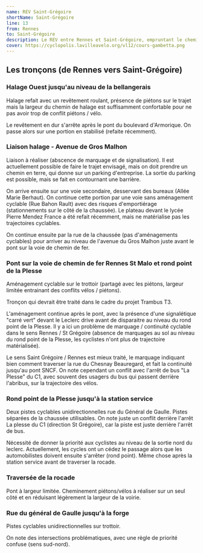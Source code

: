 ```yaml
---
name: REV Saint-Grégoire
shortName: Saint-Grégoire
line: 13
from: Rennes
to: Saint-Grégoire
description: Le REV entre Rennes et Saint-Grégoire, empruntant le chemin de halage de l'Ille, l'avenue Gros Malhon et la rue du Général de Gaulle à Saint-Grégoire, est en grande partie reporté. Sa réalisation est liée aux travaux de la ligne de trambus T3 (horizon 2030).
cover: https://cyclopolis.lavilleavelo.org/vl12/cours-gambetta.png
---
```


## Les tronçons (de Rennes vers Saint-Grégoire)

### Halage Ouest jusqu'au niveau de la bellangerais

Halage refait avec un revêtement roulant, présence de piétons sur le trajet mais la largeur du chemin de halage est suffisamment confortable pour ne pas avoir trop de conflit piétons / vélo.

Le revêtement en dur s'arrête après le pont du boulevard d'Armorique. On passe alors sur une portion en stabilisé (refaite récemment).

### Liaison halage - Avenue de Gros Malhon

Liaison à réaliser (abscence de marquage et de signalisation). Il est actuellement possible de faire le trajet envisagé, mais on doit prendre un chemin en terre, qui donne sur un parking d'entreprise. La sortie du parking est possible, mais se fait en contournant une barrière.

On arrive ensuite sur une voie secondaire, desservant des bureaux (Allée Marie Berhaut). On continue cette portion par une voie sans aménagement cyclable (Rue Bahon Rault) avec des risques d'emportiérage (stationnements sur le côté de la chaussée). Le plateau devant le lycée Pierre Mendez France a été refait récemment, mais ne matérialise pas les trajectoires cyclables.

On continue ensuite par la rue de la chaussée (pas d'aménagements cyclables) pour arriver au niveau de l'avenue du Gros Malhon juste avant le pont sur la voie de chemin de fer.

### Pont sur la voie de chemin de fer Rennes St Malo et rond point de la Plesse

Aménagement cyclable sur le trottoir (partagé avec les piétons, largeur limitée entrainant des conflits vélos / piétons).

Tronçon qui devrait être traité dans le cadre du projet Trambus T3.

L'aménagement continue après le pont, avec la présence d'une signalétique "carré vert" devant le Leclerc drive avant de disparaitre au niveau du rond point de la Plesse. Il y a ici un problème de marquage / continuité cyclable dans le sens Rennes / St Grégoire (absence de marquages au sol au niveau du rond point de la Plesse, les cyclistes n'ont plus de trajectoire matérialisée).

Le sens Saint Grégoire / Rennes est mieux traité, le marquage indiquant bien comment traverser la rue du Chesnay Beauregard, et fait la continuité jusqu'au pont SNCF. On note cependant un conflit avec l'arrêt de bus "La Plesse" du C1, avec souvent des usagers du bus qui passent derrière l'abribus, sur la trajectoire des vélos.

### Rond point de la Plesse jusqu'à la station service

Deux pistes cyclables unidirectionnelles rue du Général de Gaulle. Pistes séparées de la chaussée utilisables. On note juste un conflit derrière l'arrêt La plesse du C1 (direction St Grégoire), car la piste est juste derrière l'arrêt de bus.

Nécessité de donner la priorité aux cyclistes au niveau de la sortie nord du leclerc. Actuellement, les cycles ont un cédez le passage alors que les automobilistes doivent ensuite s'arrêter (rond point). Même chose après la station service avant de traverser la rocade.

### Traversée de la rocade

Pont à largeur limitée. Cheminement piétons/vélos à réaliser sur un seul côté et en réduisant légèrement la largeur de la voirie. 

### Rue du général de Gaulle jusqu'à la forge

Pistes cyclables unidirectionnelles sur trottoir.

On note des intersections problématiques, avec une règle de priorité confuse (sens sud-nord).